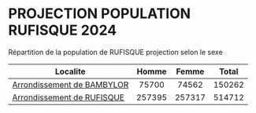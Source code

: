 # PROJECTION POPULATION RUFISQUE 2024
	
Répartition de la population de RUFISQUE projection selon le sexe
	
| Localite  | Homme | Femme | Total |
| --------- |:-----:|:-----:|:-----:|
| [Arrondissement de BAMBYLOR](BAMBYLOR) | 75700 | 74562 | 150262 |
| [Arrondissement de RUFISQUE](RUFISQUE) | 257395 | 257317 | 514712 |
